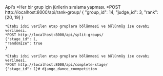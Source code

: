 Api's
    *Her bir grup için jürilerin sıralama yapması.
    *POST http://localhost:8000/api/rank-group/ 
    {
    "group_id": 14,
    "judge_id": 3,
    "rank": [20, 19]
    }

    *Etabı idsi verilen etap gruplara bölünmesi ve bölünmüş ise cevabı verilmesi.
    *POST http://localhost:8000/api/split-groups/
    {"stage_id": 1, 
    "randomize": true
    }

    *Etabı idsi verilen etap gruplara bölünmesi ve bölünmüş ise cevabı verilmesi.
    *POST http://localhost:8000/api/complete-stage/
    {"stage_id": 1}# django_dance_coompetition
